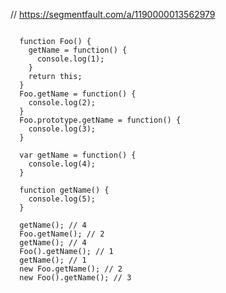 <!--
 * @Description: 执行上下文的问题
 * @Author: benmo(cky9302@163.com)
 * @Date: 2021-03-03 09:30:39
 * @LastEditors: benmo(cky9302@163.com)
 * @LastEditTime: 2021-03-03 09:31:42
-->
// https://segmentfault.com/a/1190000013562979

```

  function Foo() {
    getName = function() {
      console.log(1);
    }
    return this;
  }
  Foo.getName = function() {
    console.log(2);
  }
  Foo.prototype.getName = function() {
    console.log(3);
  }

  var getName = function() {
    console.log(4);
  }

  function getName() {
    console.log(5);
  }

  getName(); // 4
  Foo.getName(); // 2
  getName(); // 4
  Foo().getName(); // 1
  getName(); // 1
  new Foo.getName(); // 2
  new Foo().getName(); // 3

```
